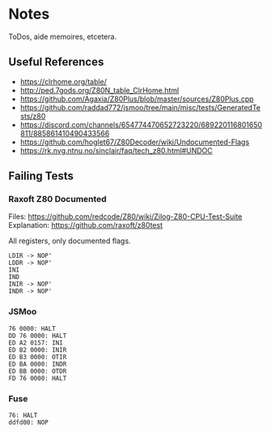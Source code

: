 # Notes

ToDos, aide memoires, etcetera.

## Useful References

- https://clrhome.org/table/
- http://ped.7gods.org/Z80N_table_ClrHome.html
- https://github.com/Agaxia/Z80Plus/blob/master/sources/Z80Plus.cpp
- https://github.com/raddad772/jsmoo/tree/main/misc/tests/GeneratedTests/z80
- https://discord.com/channels/654774470652723220/689220116801650811/885861410490433566
- https://github.com/hoglet67/Z80Decoder/wiki/Undocumented-Flags
- https://rk.nvg.ntnu.no/sinclair/faq/tech_z80.html#UNDOC

## Failing Tests

### Raxoft Z80 Documented

Files: https://github.com/redcode/Z80/wiki/Zilog-Z80-CPU-Test-Suite
Explanation: https://github.com/raxoft/z80test

All registers, only documented flags.

```
LDIR -> NOP'
LDDR -> NOP'
INI
IND
INIR -> NOP'
INDR -> NOP'
```

### JSMoo

```
76 0000: HALT
DD 76 0000: HALT
ED A2 0157: INI
ED B2 0000: INIR
ED B3 0000: OTIR
ED BA 0000: INDR
ED BB 0000: OTDR
FD 76 0000: HALT
```

### Fuse

```
76: HALT
ddfd00: NOP
```